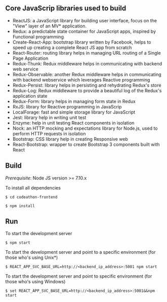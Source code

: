 ## Core JavaScrip libraries used to build

* ReactJS: a JavaScript library for building user interface, focus on the "View" layer of an MV* application.
* Redux: a predictable state container for JavaScript apps, inspired by Functional programming
* Create-React-App: bootstrap library written by Facebook, helps to speed up creating a complete React JS app from scratch 
* React-Router: routing library helps in managing URL routing of a Single Page Application
* Redux-Thunk: Redux middleware helps in communicating with backend web service
* Redux-Observable: another Redux middleware helps in communicating with backend webservice which leverages Reactive programming 
* Redux-Persist: library helps in persisting and rehydrating Redux's store
* Redux-Log: Redux middleware to provide a beautiful log of the Redux's application state
* Redux-Form: library helps in managing form state in Redux
* RxJS: library for Reactive programming in JavaScrip
* LocalForage: fast and simple storage library for JavaScript
* Jest: library help in writing unit test
* Enzyme: help in unit testing React components in isolation
* Nock: an HTTP mocking and expectations library for Node.js,  used to perform HTTP requests in isolation
* Bootstrap: CSS library help in creating Responsive web
* React-Bootstrap: wrapper to create Bootstrap 3 components built with React

## Build

*Prerequisite*: Node JS version >= 7.10.x

To install all dependencies

```
$ cd codeathon-frontend
```

```
$ npm install
```

## Run

To start the development server

```
$ npm start
```

To start the development server and point to a specific environment (for those who's using Unix*)

```
$ REACT_APP_SVC_BASE_URL=http://<backend_ip_address>:5001 npm start
```

To start the development server and point to specific environment (for those who's using Windows)

```
$ set REACT_APP_SVC_BASE_URL=http://<backend_ip_address>:5001&&npm start
```